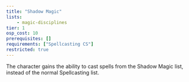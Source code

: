 ```yaml
---
title: "Shadow Magic"
lists:
    - magic-disciplines
tier: 1
osp_cost: 10
prerequisites: []
requirements: ["Spellcasting CS"]
restricted: true
---
```

The character gains the ability to cast spells from the Shadow Magic list, instead of the normal Spellcasting list.